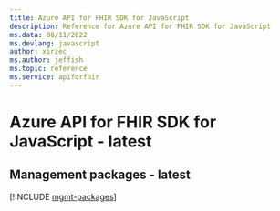 ```yaml
---
title: Azure API for FHIR SDK for JavaScript
description: Reference for Azure API for FHIR SDK for JavaScript
ms.data: 08/11/2022
ms.devlang: javascript
author: xirzec
ms.author: jeffish
ms.topic: reference
ms.service: apiforfhir
---
```

# Azure API for FHIR SDK for JavaScript - latest

## Management packages - latest
[!INCLUDE [mgmt-packages](api-for-fhir-mgmt-index.md)]